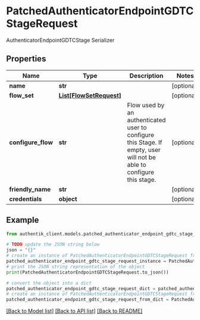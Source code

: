 # PatchedAuthenticatorEndpointGDTCStageRequest

AuthenticatorEndpointGDTCStage Serializer

## Properties

Name | Type | Description | Notes
------------ | ------------- | ------------- | -------------
**name** | **str** |  | [optional] 
**flow_set** | [**List[FlowSetRequest]**](FlowSetRequest.md) |  | [optional] 
**configure_flow** | **str** | Flow used by an authenticated user to configure this Stage. If empty, user will not be able to configure this stage. | [optional] 
**friendly_name** | **str** |  | [optional] 
**credentials** | **object** |  | [optional] 

## Example

```python
from authentik_client.models.patched_authenticator_endpoint_gdtc_stage_request import PatchedAuthenticatorEndpointGDTCStageRequest

# TODO update the JSON string below
json = "{}"
# create an instance of PatchedAuthenticatorEndpointGDTCStageRequest from a JSON string
patched_authenticator_endpoint_gdtc_stage_request_instance = PatchedAuthenticatorEndpointGDTCStageRequest.from_json(json)
# print the JSON string representation of the object
print(PatchedAuthenticatorEndpointGDTCStageRequest.to_json())

# convert the object into a dict
patched_authenticator_endpoint_gdtc_stage_request_dict = patched_authenticator_endpoint_gdtc_stage_request_instance.to_dict()
# create an instance of PatchedAuthenticatorEndpointGDTCStageRequest from a dict
patched_authenticator_endpoint_gdtc_stage_request_from_dict = PatchedAuthenticatorEndpointGDTCStageRequest.from_dict(patched_authenticator_endpoint_gdtc_stage_request_dict)
```
[[Back to Model list]](../README.md#documentation-for-models) [[Back to API list]](../README.md#documentation-for-api-endpoints) [[Back to README]](../README.md)


